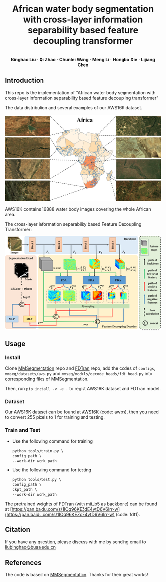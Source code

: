 
<p align="center">
  <h1 align="center">African water body segmentation with cross-layer information separability based feature decoupling transformer</h1>
  <p align="center">


   <br />
    <strong>Binghao Liu</strong></a>
    ·
    <strong>Qi Zhao</strong></a>
    ·
    <strong>Chunlei Wang</strong></a>
    ·
    <strong>Meng Li</strong></a>    
    ·
    <strong>Hongbo Xie</strong></a>    
    ·
    <strong>Lijiang Chen</strong></a>
    <br />
<p align="center">
 </p>





## Introduction
This repo is the implementation of "African water body segmentation with cross-layer information separability based feature decoupling transformer"

The data distribution and several examples of our AWS16K dataset.

<p align="center">
  <img src="images/AWS16K.png" width="720">
</p>

AWS16K contains 16888 water body images covering the whole African area.

The cross-layer information separability based Feature Decoupling Transformer:

<p align="center">
  <img src="images/FDTran.png" width="720">
</p>

## Usage

### Install

Clone [MMSegmentation](https://github.com/open-mmlab/mmsegmentation) repo and [FDTran](https://github.com/BinghaoLiu/FDTran) repo, add the codes of `configs`, `mmseg/datasets/aws.py` and `mmseg/models/decode_heads/fdt_head.py` into corresponding files of MMSegmentation.

Then, run
`pip install -v -e .`
to regist AWS16K dataset and FDTran model.

### Dataset

Our AWS16K dataset can be found at [AWS16K](https://pan.baidu.com/s/1_YdbGiGYKNv-lfhd2C5KlA) (code: awbs), then you need to convert 255 pixels to 1 for training and testing.

### Train and Test

+ Use the following command for training

  ```
  python tools/train.py \
  config_path \
  --work-dir work_path
  ```

+ Use the following command for testing

  ```
  python tools/test.py \
  config_path \
  ckpt_path \
  --work-dir work_path
  ```

The pretrained weights of FDTran (with mit_b5 as backbone) can be found at [https://pan.baidu.com/s/1IOq96KEZdE4ytD6V6Irr-w](https://pan.baidu.com/s/1IOq96KEZdE4ytD6V6Irr-w) (code: fdt1).

## Citation

If you have any question, please discuss with me by sending email to liubinghao@buaa.edu.cn

## References

The code is based on [MMSegmentation](https://github.com/open-mmlab/mmsegmentation). Thanks for their great works!
